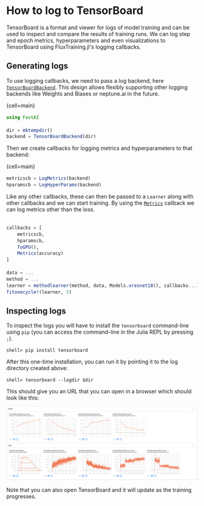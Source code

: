 # How to log to TensorBoard

TensorBoard is a format and viewer for logs of model training and can be used to inspect and compare the results of training runs. We can log step and epoch metrics, hyperparameters and even visualizations to TensorBoard using FluxTraining.jl's logging callbacks.

## Generating logs

To use logging callbacks, we need to pass a log backend, here [`TensorBoardBackend`](#). This design allows flexibly supporting other logging backends like Weights and Biases or neptune.ai in the future.

{cell=main}
```julia
using FastAI

dir = mktempdir()
backend = TensorBoardBackend(dir)
```

Then we create callbacks for logging metrics and hyperparameters to that backend:

{cell=main}
```julia
metricscb = LogMetrics(backend)
hparamscb = LogHyperParams(backend)
```

Like any other callbacks, these can then be passed to a `Learner` along with other callbacks and we can start training. By using the [`Metrics`](#) callback we can log metrics other than the loss.

```julia

callbacks = [
    metricscb,
    hparamscb,
    ToGPU(),
    Metrics(accuracy)
]

data = ...
method = ...
learner = methodlearner(method, data, Models.xresnet18(), callbacks...)
fitonecycle!(learner, 5)
```

## Inspecting logs

To inspect the logs you will have to install the `tensorboard` command-line using `pip` (you can access the command-line in the Julia REPL by pressing `;`).

```
shell> pip install tensorboard
```

After this one-time installation, you can run it by pointing it to the log directory created above:

```
shell> tensorboard --logdir $dir
```

This should give you an URL that you can open in a browser which should look like this:

![](../../assets/tensorboardscreenshot.png)

Note that you can also open TensorBoard and it will update as the training progresses.